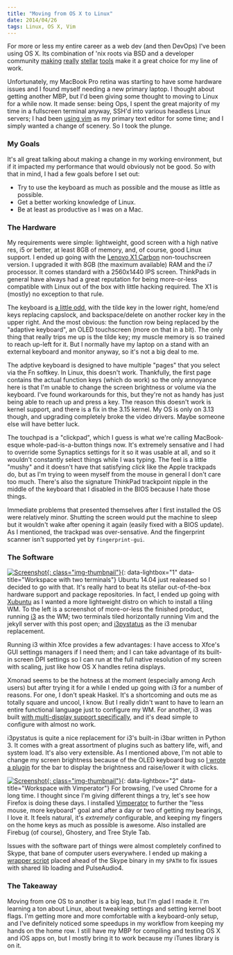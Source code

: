 ```yaml
---
title: "Moving from OS X to Linux"
date: 2014/04/26
tags: Linux, OS X, Vim
---
```


For more or less my entire career as a web dev (and then DevOps) I've been
using OS X. Its combination of 'nix roots via BSD and a developer community
[making][1] [really][2] [stellar][3] [tools][4] make it a great choice for my
line of work.

Unfortunately, my MacBook Pro retina was starting to have some hardware issues
and I found myself needing a new primary laptop. I thought about getting
another MBP, but I'd been giving some thought to moving to Linux for a while
now. It made sense: being Ops, I spent the great majority of my time in a
fullscreen terminal anyway, SSH'd into various headless Linux servers; I had
been [using vim][5] as my primary text editor for some time; and I simply
wanted a change of scenery. So I took the plunge.

### My Goals

It's all great talking about making a change in my working environment, but if
it impacted my performance that would obviously not be good. So with that in
mind, I had a few goals before I set out:

* Try to use the keyboard as much as possible and the mouse as little as
possible.
* Get a better working knowledge of Linux.
* Be at least as productive as I was on a Mac.

### The Hardware

My requirements were simple: lightweight, good screen with a high native res,
i5 or better, at least 8GB of memory, and, of course, good Linux support. I
ended up going with the [Lenovo X1 Carbon][6] non-touchscreen version. I
upgraded it with 8GB (the maximum available) RAM and the i7 processor. It comes
standard with a 2560x1440 IPS screen. ThinkPads in general have always had a
great reputation for being more-or-less compatible with Linux out of the box
with little hacking required. The X1 is (mostly) no exception to that rule.

The keyboard is [a little odd][7], with the tilde key in the lower right,
home/end keys replacing capslock, and backspace/delete on another rocker key in
the upper right. And the most obvious: the function row being replaced by the
"adaptive keyboard", an OLED touchscreen (more on that in a bit). The only
thing that really trips me up is the tilde key; my muscle memory is so trained
to reach up-left for it. But I normally have my laptop on a stand with an
external keyboard and monitor anyway, so it's not a big deal to me.

The adptive keyboard is designed to have multiple "pages" that you select via
the Fn softkey. In Linux, this doesn't work. Thankfully, the first page
contains the actual function keys (which do work) so the only annoyance here is
that I'm unable to change the screen brightness or volume via the keyboard.
I've found workarounds for this, but they're not as handy has just being able
to reach up and press a key. The reason this doesn't work is kernel support,
and there is a fix in the 3.15 kernel. My OS is only on 3.13 though, and
upgrading completely broke the video drivers. Maybe someone else will have
better luck.

The touchpad is a "clickpad", which I guess is what we're calling MacBook-esque
whole-pad-is-a-button things now. It's extremely sensative and I had to
override some Synaptics settings for it so it was usable at all, and so it
wouldn't constantly select things while I was typing. The feel is a little
"mushy" and it doesn't have that satisfying *click* like the Apple trackpads
do, but as I'm trying to ween myself from the mouse in general I don't care too
much. There's also the signature ThinkPad trackpoint nipple in the middle of
the keyboard that I disabled in the BIOS because I hate those things.

Immediate problems that presented themselves after I first installed the OS
were relatively minor. Shutting the screen would put the machine to sleep but
it wouldn't wake after opening it again (easily fixed with a BIOS update). As I
mentioned, the trackpad was over-sensative. And the fingerprint scanner isn't
supported yet by `fingerprint-gui`.

### The Software

[![Screenshot][9]{: class="img-thumbnail"}][9]{: data-lightbox="1"
data-title="Workspace with two terminals"} Ubuntu 14.04 just realeased so I
decided to go with that. It's really hard to beat its stellar out-of-the-box
hardware support and package repositories.  In fact, I ended up going with
[Xubuntu][8] as I wanted a more lightweight distro on which to install a tiling
WM. To the left is a screenshot of more-or-less the finished product, running
[i3][10] as the WM; two terminals tiled horizontally running Vim and the jekyll
server with this post open; and [i3pystatus][11] as the i3 menubar replacement.

Running i3 within Xfce provides a few advantages: I have access to Xfce's GUI
settings managers if I need them; and I can take advantage of its built-in
screen DPI settings so I can run at the full native resolution of my screen
with scaling, just like how OS X handles retina displays.

Xmonad seems to be the hotness at the moment (especially among Arch users) but
after trying it for a while I ended up going with i3 for a number of reasons.
For one, I don't speak Haskel. It's a shortcoming and outs me as totally square
and uncool, I know. But I really didn't want to have to learn an entire
functional language just to configure my WM. For another, i3 was built [with
multi-display support specifically][11], and it's dead simple to configure with
almost no work.

i3pystatus is quite a nice replacement for i3's built-in i3bar written in
Python 3. It comes with a great assortment of plugins such as battery life,
wifi, and system load. It's also very extensible. As I mentioned above, I'm not
able to change my screen brightness because of the OLED keyboard bug so [I
wrote a plugin][13] for the bar to display the brightness and raise/lower it
with clicks.

[![Screenshot][14]{: class="img-thumbnail"}][14]{: data-lightbox="2"
data-title="Workspace with Vimperator"} For browsing, I've used Chrome for a
long time. I thought since I'm giving different things a try, let's see how
Firefox is doing these days. I installed [Vimperator][15] to further the "less
mouse, more keyboard" goal and after a day or two of getting my bearings, I
love it. It feels natural, it's *extremely* configurable, and keeping my
fingers on the home keys as much as possible is awesome. Also installed are
Firebug (of course), Ghostery, and Tree Style Tab.

Issues with the software part of things were almost completely confined to
Skype, that bane of computer users everywhere. I ended up making a [wrapper
script][16] placed ahead of the Skype binary in my `$PATH` to fix issues with
shared lib loading and PulseAudio4.

### The Takeaway

Moving from one OS to another is a big leap, but I'm glad I made it. I'm
learning a ton about Linux, about tweaking settings and setting kernel boot
flags. I'm getting more and more comfortable with a keyboard-only setup, and
I've definitely noticed some speedups in my workflow from keeping my hands on
the home row. I still have my MBP for compiling and testing OS X and iOS apps
on, but I mostly bring it to work because my iTunes library is on it.


[1]: http://www.iterm2.com
[2]: http://atom.io
[3]: http://brew.sh
[4]: http://pow.cx
[5]: https://github.com/jlindsey/vim
[6]: http://shopap.lenovo.com/au/en/laptops/thinkpad/x-series/x1-carbon/
[7]: http://cdn.arstechnica.net/wp-content/uploads/2014/01/thinkpad-x1-carbon-keyboard.jpg
[8]: http://xubuntu.org
[9]: /images/moving-from-os-x-to-linux/workspace-with-two-terminals.png
[10]: http://i3wm.org
[11]: https://github.com/enkore/i3pystatus
[12]: http://i3wm.org/docs/userguide.html#multi_monitor
[13]: https://gist.github.com/jlindsey/11359017
[14]: /images/moving-from-os-x-to-linux/workspace-with-vimperator.png
[15]: http://www.vimperator.org/vimperator
[16]: https://gist.github.com/jlindsey/11359155
